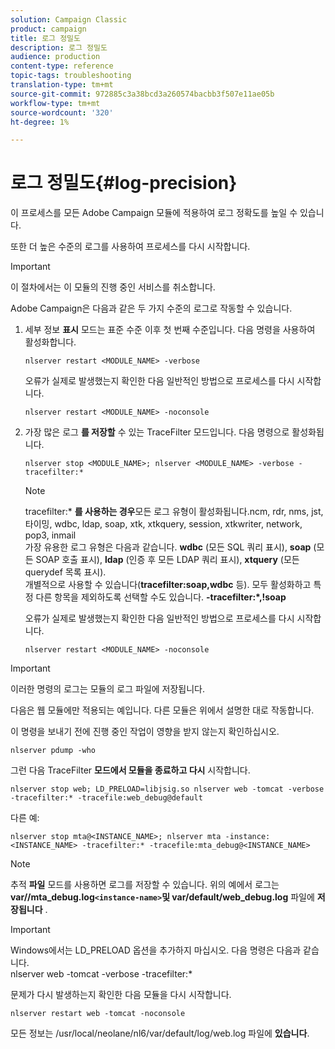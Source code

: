 ```yaml
---
solution: Campaign Classic
product: campaign
title: 로그 정밀도
description: 로그 정밀도
audience: production
content-type: reference
topic-tags: troubleshooting
translation-type: tm+mt
source-git-commit: 972885c3a38bcd3a260574bacbb3f507e11ae05b
workflow-type: tm+mt
source-wordcount: '320'
ht-degree: 1%

---
```



# 로그 정밀도{#log-precision}

이 프로세스를 모든 Adobe Campaign 모듈에 적용하여 로그 정확도를 높일 수 있습니다.

또한 더 높은 수준의 로그를 사용하여 프로세스를 다시 시작합니다.

>[!IMPORTANT]
>
>이 절차에서는 이 모듈의 진행 중인 서비스를 취소합니다.

Adobe Campaign은 다음과 같은 두 가지 수준의 로그로 작동할 수 있습니다.

1. 세부 정보 **표시** 모드는 표준 수준 이후 첫 번째 수준입니다. 다음 명령을 사용하여 활성화합니다.

   ```
   nlserver restart <MODULE_NAME> -verbose 
   ```

   오류가 실제로 발생했는지 확인한 다음 일반적인 방법으로 프로세스를 다시 시작합니다.

   ```
   nlserver restart <MODULE_NAME> -noconsole
   ```

1. 가장 많은 로그 **를 저장할** 수 있는 TraceFilter 모드입니다. 다음 명령으로 활성화됩니다.

   ```
   nlserver stop <MODULE_NAME>; nlserver <MODULE_NAME> -verbose -tracefilter:*
   ```

   >[!NOTE]
   >
   >tracefilter:* **를 사용하는 경우**&#x200B;모든 로그 유형이 활성화됩니다.ncm, rdr, nms, jst, 타이밍, wdbc, ldap, soap, xtk, xtkquery, session, xtkwriter, network, pop3, inmail\
   가장 유용한 로그 유형은 다음과 같습니다. **wdbc** (모든 SQL 쿼리 표시), **soap** (모든 SOAP 호출 표시), **ldap** (인증 후 모든 LDAP 쿼리 표시), **xtquery** (모든 querydef 목록 표시).\
   개별적으로 사용할 수 있습니다(**tracefilter:soap,wdbc** 등). 모두 활성화하고 특정 다른 항목을 제외하도록 선택할 수도 있습니다. **-tracefilter:*,!soap**

   오류가 실제로 발생했는지 확인한 다음 일반적인 방법으로 프로세스를 다시 시작합니다.

   ```
   nlserver restart <MODULE_NAME> -noconsole
   ```

>[!IMPORTANT]
이러한 명령의 로그는 모듈의 로그 파일에 저장됩니다.

다음은 웹 모듈에만 적용되는 예입니다. 다른 모듈은 위에서 설명한 대로 작동합니다.

이 명령을 보내기 전에 진행 중인 작업이 영향을 받지 않는지 확인하십시오.

```
nlserver pdump -who
```

그런 다음 TraceFilter **모드에서 모듈을 종료하고 다시** 시작합니다.

```
nlserver stop web; LD_PRELOAD=libjsig.so nlserver web -tomcat -verbose -tracefilter:* -tracefile:web_debug@default
```

다른 예:

```
nlserver stop mta@<INSTANCE_NAME>; nlserver mta -instance:<INSTANCE_NAME> -tracefilter:* -tracefile:mta_debug@<INSTANCE_NAME>
```

>[!NOTE]
추적 **파일** 모드를 사용하면 로그를 저장할 수 있습니다. 위의 예에서 로그는 **var//mta_debug.log`<instance-name>`및 var/default/web_debug.log** 파일에 **저장됩니다** .

>[!IMPORTANT]
Windows에서는 LD_PRELOAD 옵션을 추가하지 마십시오. 다음 명령은 다음과 같습니다.\
nlserver web -tomcat -verbose -tracefilter:*

문제가 다시 발생하는지 확인한 다음 모듈을 다시 시작합니다.

```
nlserver restart web -tomcat -noconsole
```

모든 정보는 /usr/local/neolane/nl6/var/default/log/web.log 파일에 **있습니다**.
